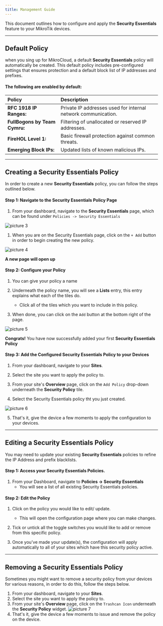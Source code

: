 ```yaml
---
title: Management Guide
---
```

This document outlines how to configure and apply the **Security Essentials** feature to your MikroTik devices.

<!-- ## Introduction
Setting up Security Policies is a crucial to protecting your network and devices. MikroCloud provides a variety of customizable built-in features that allow you to block and or restrict malicious traffic.

#### 1. Understanding Security Essentials

MikroCloud offers several key security features to protect your network:
* **RFC 1918 IP Ranges:** Private IP addresses used for internal network communication.
* **FullBogons by Team Cymru:** Filtering of unallocated or reserved IP addresses.
* **FireHOL Level 1:** Basic firewall protection against common threats.
* **Emerging Block IPs:** Updated lists of known malicious IPs.
* **Compromised IPs:** Identifies and blocks IPs associated with compromised systems.
* **Feodo Tracker:** Tracks and blocks botnets and banking trojans.
* **CINS Score by Sentinel IPS:** Rates the threat level of IP addresses.
* **DOH and DOT:** Secure DNS queries using encryption.
* **TOR:** Options for managing anonymous traffic.
* **AlienVault Reputation Block List:** Blocks IPs with a known malicious reputation.

:::Note
Each of these options can be configured to enhance your network's security posture, should you need more information, please refer to [this](/documentation/resources/security-essentials-overview) page.
::: -->
---
## Default Policy
when you sing up for MikroCloud, a default **Security Essentials** policy will automatically be created. This default policy includes pre-configured settings that ensures protection and a default block list of IP addresses and prefixes.

#### The following are enabled by default:
| Policy                        | Description                                                   |
| :---------------------------- | :------------------------------------------------------------ |
| **RFC 1918 IP Ranges:**       | Private IP addresses used for internal network communication. |
| **FullBogons by Team Cymru:** | Filtering of unallocated or reserved IP addresses.            |
| **FireHOL Level 1:**          | Basic firewall protection against common threats.             |
| **Emerging Block IPs:**       | Updated lists of known malicious IPs.                         |

---
## Creating a Security Essentials Policy
In order to create a new **Security Essentials** policy, you can follow the steps outlined below.

#### Step 1: Navigate to the Security Essentials Policy Page
1. From your dashboard, navigate to the **Security Essentials** page, which can be found under `Policies -> Security Essentials`

<!-- Inser image -->
![picture 3](https://cdn.mkcld.io/9f9f8fdd86b33c8e822836fb272e3511310535ac8a41219f793fb4c0d146b66e.png)  


1. When you are on the Security Essentials page, click on the `+ Add` button in order to begin creating the new policy.

<!-- Insert image -->
![picture 4](https://cdn.mkcld.io/1b0f88afdd21442f44a0d1d7a7aac60945f5a105bfb7d571f781b809b6a80c86.png)  

**A new page will open up**

#### Step 2: Configure your Policy
1. You can give your policy a name

2. Underneath the policy name, you will see a **Lists** entry, this entry explains what each of the tiles do.
   * Click all of the tiles which you want to include in this policy.


3. When done, you can click on the `Add` button at the bottom right of the page.
<!-- inert image -->
![picture 5](https://cdn.mkcld.io/0cc32bed8eb01a6079d512f562934a7773b4781a4d5d11b93398b5b80802b575.png)  

**Congrats!** You have now successfully added your first **Security Essentials Policy**

#### Step 3: Add the Configured Security Essentials Policy to your Devices
1. From your dashboard, navigate to your **Sites**.
2. Select the site you want to apply the policy to.
3. From your site's **Overview** page, click on the `Add Policy` drop-down underneath the **Security Policy** tile.

4. Select the Security Essentials policy tht you just created.
<!-- insert image -->
![picture 6](https://cdn.mkcld.io/7dd2c15c487f91a7bad68e291d0b32da39de14a87e3d84f6a648018977229b23.png)  

5. That's it, give the device a few moments to apply the configuration to your devices.

---
## Editing a Security Essentials Policy
You may need to update your existing **Security Essentials** policies to refine the IP Address and prefix blacklists.


#### Step 1: Access your Security Essentials Policies.
1. From your Dashboard, navigate to **Policies -> Security Essentials**
    * You will see a list of all existing Security Essentials policies.

#### Step 2: Edit the Policy
1. Click on the policy you would like to edit/ update.
    * This will open the configuration page where you can make changes.

2. Tick or untick all the toggle switches you would like to add or remove from this specific policy.

3. Once you've made your update(s), the configuration will apply automatically to all of your sites which have this security policy active.

---
## Removing a Security Essentials Policy
Sometimes you might want to remove a security policy from your devices for various reasons, in order to do this, follow the steps below.

1. From your dashboard, navigate to your **Sites**.
2. Select the site you want to apply the policy to.
3. From your site's **Overview** page, click on the `Trashcan Icon` underneath the **Security Policy** widget.
    ![picture 7](https://cdn.mkcld.io/62dae494e2d59a8c69555c7fc2f07ff368bec82297f7055a96a00844612918fd.png)  
4. That's it, give the device a few moments to issue and remove the policy on the device.

